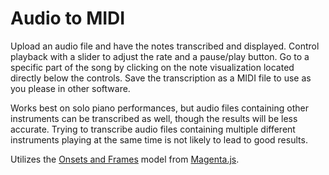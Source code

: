 # Audio to MIDI

Upload an audio file and have the notes transcribed and displayed. Control playback with a slider to adjust the rate and a pause/play button. Go to a specific part of the song by clicking on the note visualization located directly below the controls. Save the transcription as a MIDI file to use as you please in other software.

Works best on solo piano performances, but audio files containing other instruments can be transcribed as well, though the results will be less accurate. Trying to transcribe audio files containing multiple different instruments playing at the same time is not likely to lead to good results.

Utilizes the [Onsets and Frames](https://magenta.tensorflow.org/onsets-frames) model from [Magenta.js](https://magenta.tensorflow.org/). 
